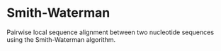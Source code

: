 # Smith-Waterman
Pairwise local sequence alignment between two nucleotide sequences using the Smith-Waterman algorithm.
